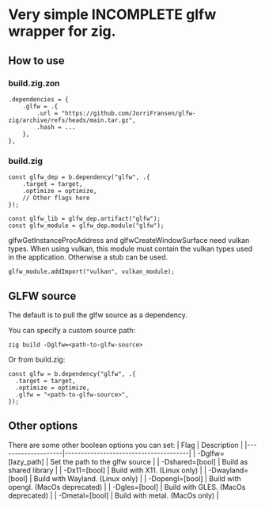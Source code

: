 # Very simple INCOMPLETE glfw wrapper for zig.


## How to use
### build.zig.zon
```zig
.dependencies = {
    .glfw = .{
        .url = "https://github.com/JorriFransen/glfw-zig/archive/refs/heads/main.tar.gz",
        .hash = ...
    },
},
```
### build.zig
```zig
const glfw_dep = b.dependency("glfw", .{
    .target = target,
    .optimize = optimize,
    // Other flags here
});

const glfw_lib = glfw_dep.artifact("glfw");
const glfw_module = glfw_dep.module("glfw");
```
glfwGetInstanceProcAddress and glfwCreateWindowSurface need vulkan types.
When using vulkan, this module must contain the vulkan types used in the application.
Otherwise a stub can be used.
```zig
glfw_module.addImport("vulkan", vulkan_module);

```


## GLFW source

The default is to pull the glfw source as a dependency.


You can specify a custom source path:
```
zig build -Dglfw=<path-to-glfw-source>
```

Or from build.zig:
```zig
const glfw = b.dependency("glfw", .{
  .target = target,
  .optimize = optimize,
  .glfw = "<path-to-glfw-source>",
});
```
## Other options
There are some other boolean options you can set:
| Flag               | Description                           |
|--------------------|---------------------------------------|
| -Dglfw=[lazy_path] | Set the path to the glfw source       |
| -Dshared=[bool]    | Build as shared library               |
| -Dx11=[bool]       | Build with X11. (Linux only)          |
| -Dwayland=[bool]   | Build with Wayland. (Linux only)      |
| -Dopengl=[bool]    | Build with opengl. (MacOs deprecated) |
| -Dgles=[bool]      | Build with GLES. (MacOs deprecated)   |
| -Dmetal=[bool]     | Build with metal. (MacOs only)        |
